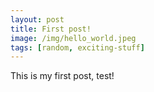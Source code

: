 ```yaml
---
layout: post
title: First post!
image: /img/hello_world.jpeg
tags: [random, exciting-stuff]
---
```


This is my first post, test!
